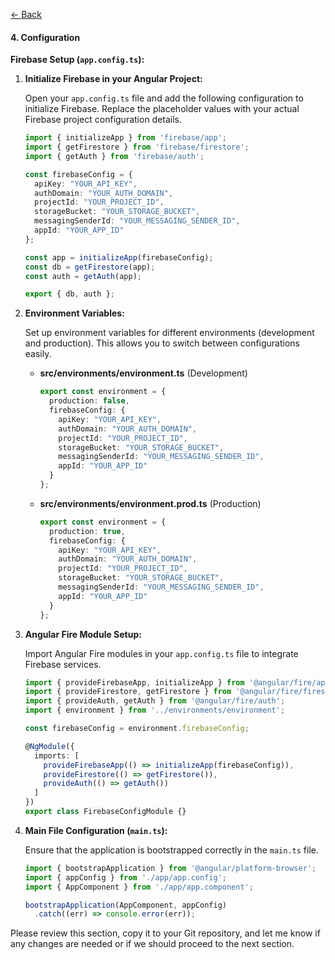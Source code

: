 [<- Back](overview.md)

#### 4. Configuration

**Firebase Setup (`app.config.ts`):**

1. **Initialize Firebase in your Angular Project:**

   Open your `app.config.ts` file and add the following configuration to initialize Firebase. Replace the placeholder values with your actual Firebase project configuration details.

   ```typescript
   import { initializeApp } from 'firebase/app';
   import { getFirestore } from 'firebase/firestore';
   import { getAuth } from 'firebase/auth';

   const firebaseConfig = {
     apiKey: "YOUR_API_KEY",
     authDomain: "YOUR_AUTH_DOMAIN",
     projectId: "YOUR_PROJECT_ID",
     storageBucket: "YOUR_STORAGE_BUCKET",
     messagingSenderId: "YOUR_MESSAGING_SENDER_ID",
     appId: "YOUR_APP_ID"
   };

   const app = initializeApp(firebaseConfig);
   const db = getFirestore(app);
   const auth = getAuth(app);

   export { db, auth };
   ```

2. **Environment Variables:**

   Set up environment variables for different environments (development and production). This allows you to switch between configurations easily.

   - **src/environments/environment.ts** (Development)

     ```typescript
     export const environment = {
       production: false,
       firebaseConfig: {
         apiKey: "YOUR_API_KEY",
         authDomain: "YOUR_AUTH_DOMAIN",
         projectId: "YOUR_PROJECT_ID",
         storageBucket: "YOUR_STORAGE_BUCKET",
         messagingSenderId: "YOUR_MESSAGING_SENDER_ID",
         appId: "YOUR_APP_ID"
       }
     };
     ```

   - **src/environments/environment.prod.ts** (Production)

     ```typescript
     export const environment = {
       production: true,
       firebaseConfig: {
         apiKey: "YOUR_API_KEY",
         authDomain: "YOUR_AUTH_DOMAIN",
         projectId: "YOUR_PROJECT_ID",
         storageBucket: "YOUR_STORAGE_BUCKET",
         messagingSenderId: "YOUR_MESSAGING_SENDER_ID",
         appId: "YOUR_APP_ID"
       }
     };
     ```

3. **Angular Fire Module Setup:**

   Import Angular Fire modules in your `app.config.ts` file to integrate Firebase services.

   ```typescript
   import { provideFirebaseApp, initializeApp } from '@angular/fire/app';
   import { provideFirestore, getFirestore } from '@angular/fire/firestore';
   import { provideAuth, getAuth } from '@angular/fire/auth';
   import { environment } from '../environments/environment';

   const firebaseConfig = environment.firebaseConfig;

   @NgModule({
     imports: [
       provideFirebaseApp(() => initializeApp(firebaseConfig)),
       provideFirestore(() => getFirestore()),
       provideAuth(() => getAuth())
     ]
   })
   export class FirebaseConfigModule {}
   ```

4. **Main File Configuration (`main.ts`):**

   Ensure that the application is bootstrapped correctly in the `main.ts` file.

   ```typescript
   import { bootstrapApplication } from '@angular/platform-browser';
   import { appConfig } from './app/app.config';
   import { AppComponent } from './app/app.component';

   bootstrapApplication(AppComponent, appConfig)
     .catch((err) => console.error(err));
   ```

Please review this section, copy it to your Git repository, and let me know if any changes are needed or if we should proceed to the next section.
